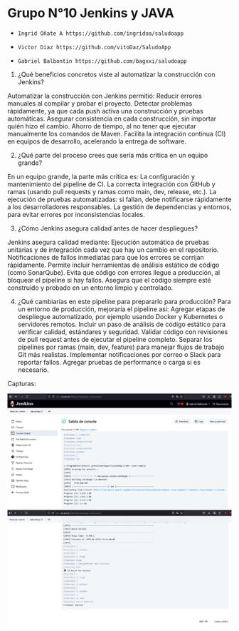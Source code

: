 # Grupo N°10 Jenkins y JAVA

*     Ingrid Oñate A https://github.com/ingridoa/saludoapp
*     Victor Diaz https://github.com/vitoDaz/SaludoApp
*     Gabriel Balbontin https://github.com/bagxxi/saludoapp

1. ¿Qué beneficios concretos viste al automatizar la construcción con Jenkins?

Automatizar la construcción con Jenkins permitió: Reducir errores manuales al compilar y probar el proyecto. Detectar problemas rápidamente, ya que cada push activa una construcción y pruebas automáticas. Asegurar consistencia en cada construcción, sin importar quién hizo el cambio. Ahorro de tiempo, al no tener que ejecutar manualmente los comandos de Maven. Facilita la integración continua (CI) en equipos de desarrollo, acelerando la entrega de software.

2. ¿Qué parte del proceso crees que sería más crítica en un equipo grande?

En un equipo grande, la parte más crítica es: La configuración y mantenimiento del pipeline de CI. La correcta integración con GitHub y ramas (usando pull requests y ramas como main, dev, release, etc.). La ejecución de pruebas automatizadas: si fallan, debe notificarse rápidamente a los desarrolladores responsables. La gestión de dependencias y entornos, para evitar errores por inconsistencias locales.

3. ¿Cómo Jenkins asegura calidad antes de hacer despliegues?

Jenkins asegura calidad mediante: Ejecución automática de pruebas unitarias y de integración cada vez que hay un cambio en el repositorio. Notificaciones de fallos inmediatas para que los errores se corrijan rápidamente. Permite incluir herramientas de análisis estático de código (como SonarQube). Evita que código con errores llegue a producción, al bloquear el pipeline si hay fallos. Asegura que el código siempre esté construido y probado en un entorno limpio y controlado.

4. ¿Qué cambiarías en este pipeline para prepararlo para producción?
Para un entorno de producción, mejoraría el pipeline así: Agregar etapas de despliegue automatizado, por ejemplo usando Docker y Kubernetes o servidores remotos. Incluir un paso de análisis de código estático para verificar calidad, estándares y seguridad. Validar código con revisiones de pull request antes de ejecutar el pipeline completo. Separar los pipelines por ramas (main, dev, feature) para manejar flujos de trabajo Git más realistas. Implementar notificaciones por correo o Slack para reportar fallos. Agregar pruebas de performance o carga si es necesario.

Capturas:

![Build exitosa en Jenkins](img/jenkins1.jpg)
![Build exitosa en Jenkins](img/jenkins2.jpg)